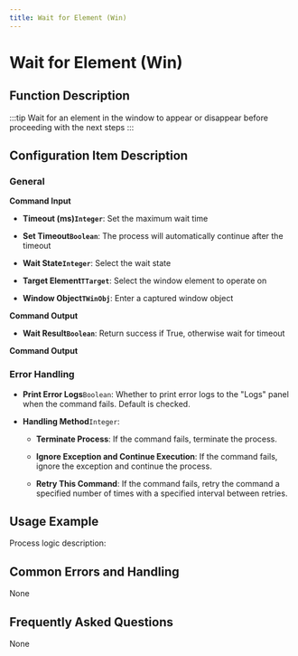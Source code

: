 ```yaml
---
title: Wait for Element (Win)
---
```


# Wait for Element (Win)

## Function Description

:::tip 
Wait for an element in the window to appear or disappear before proceeding with the next steps
:::

## Configuration Item Description

### General

**Command Input**

- **Timeout (ms)`Integer`**: Set the maximum wait time

- **Set Timeout`Boolean`**: The process will automatically continue after the timeout

- **Wait State`Integer`**: Select the wait state

- **Target Element`TTarget`**: Select the window element to operate on

- **Window Object`TWinObj`**: Enter a captured window object


**Command Output**

- **Wait Result`Boolean`**: Return success if True, otherwise wait for timeout


**Command Output**

### Error Handling

- **Print Error Logs**`Boolean`: Whether to print error logs to the "Logs" panel when the command fails. Default is checked. 

- **Handling Method**`Integer`:

    - **Terminate Process**: If the command fails, terminate the process.

    - **Ignore Exception and Continue Execution**: If the command fails, ignore the exception and continue the process.

    - **Retry This Command**: If the command fails, retry the command a specified number of times with a specified interval between retries.

## Usage Example

Process logic description:

## Common Errors and Handling

None

## Frequently Asked Questions

None

